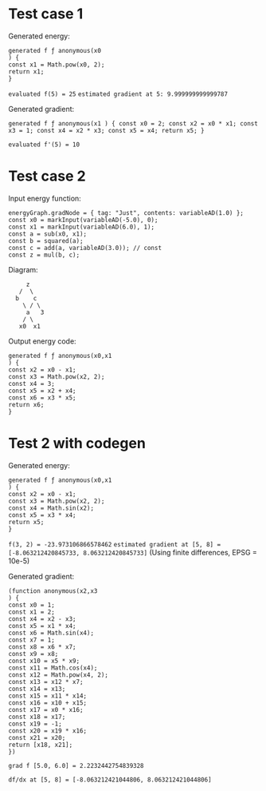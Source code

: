 # Test case 1

Generated energy:

```
generated f ƒ anonymous(x0
) {
const x1 = Math.pow(x0, 2);
return x1;
}
```

`evaluated f(5) = 25`
`estimated gradient at 5: 9.999999999999787`

Generated gradient:

`generated f ƒ anonymous(x1
) {
const x0 = 2;
const x2 = x0 * x1;
const x3 = 1;
const x4 = x2 * x3;
const x5 = x4;
return x5;
}`

`evaluated f'(5) = 10`

# Test case 2

Input energy function:

```
energyGraph.gradNode = { tag: "Just", contents: variableAD(1.0) };
const x0 = markInput(variableAD(-5.0), 0);
const x1 = markInput(variableAD(6.0), 1);
const a = sub(x0, x1);
const b = squared(a);
const c = add(a, variableAD(3.0)); // const
const z = mul(b, c);
```

Diagram:

```
     z
   /  \
  b    c
    \ / \
     a   3
    / \  
   x0  x1
```

Output energy code:

```
generated f ƒ anonymous(x0,x1
) {
const x2 = x0 - x1;
const x3 = Math.pow(x2, 2);
const x4 = 3;
const x5 = x2 + x4;
const x6 = x3 * x5;
return x6;
}
```

# Test 2 with codegen

Generated energy:

```
generated f ƒ anonymous(x0,x1
) {
const x2 = x0 - x1;
const x3 = Math.pow(x2, 2);
const x4 = Math.sin(x2);
const x5 = x3 * x4;
return x5;
}
```

`f(3, 2) = -23.973106866578462`
`estimated gradient at [5, 8] = [-8.063212420845733, 8.063212420845733]`
(Using finite differences, EPSG = 10e-5)

Generated gradient:

```
(function anonymous(x2,x3
) {
const x0 = 1;
const x1 = 2;
const x4 = x2 - x3;
const x5 = x1 * x4;
const x6 = Math.sin(x4);
const x7 = 1;
const x8 = x6 * x7;
const x9 = x8;
const x10 = x5 * x9;
const x11 = Math.cos(x4);
const x12 = Math.pow(x4, 2);
const x13 = x12 * x7;
const x14 = x13;
const x15 = x11 * x14;
const x16 = x10 + x15;
const x17 = x0 * x16;
const x18 = x17;
const x19 = -1;
const x20 = x19 * x16;
const x21 = x20;
return [x18, x21];
})
```

`grad f [5.0, 6.0] = 2.2232442754839328`

`df/dx at [5, 8] = [-8.063212421044806, 8.063212421044806]`
